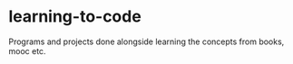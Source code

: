 # learning-to-code
Programs and projects done alongside learning the concepts from books, mooc etc.
